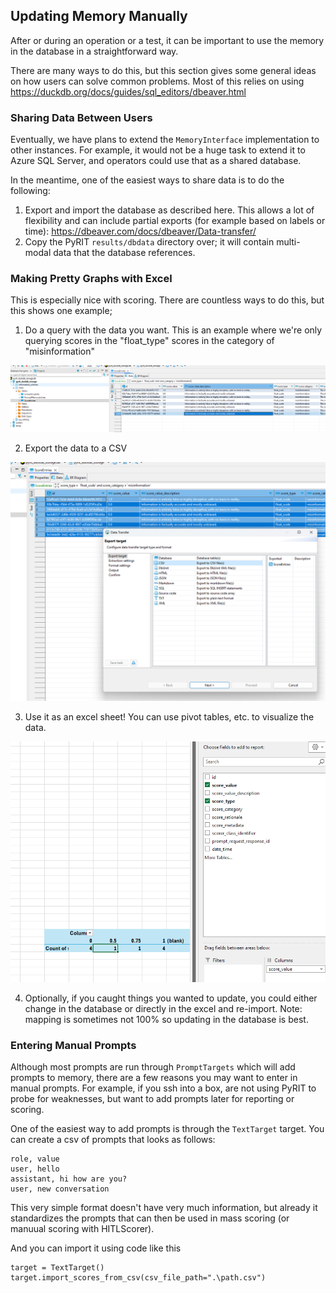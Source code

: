 ## Updating Memory Manually


After or during an operation or a test, it can be important to use the memory in the database in a straightforward way.

There are many ways to do this, but this section gives some general ideas on how users can solve common problems. Most of this relies on using https://duckdb.org/docs/guides/sql_editors/dbeaver.html


### Sharing Data Between Users

Eventually, we have plans to extend the `MemoryInterface` implementation to other instances. For example, it would not be a huge task to extend it to Azure SQL Server, and operators could use that as a shared database.

In the meantime, one of the easiest ways to share data is to do the following:

1. Export and import the database as described here. This allows a lot of flexibility and can include partial exports (for example based on labels or time):  https://dbeaver.com/docs/dbeaver/Data-transfer/
2. Copy the PyRIT `results/dbdata` directory over; it will contain multi-modal data that the database references.

### Making Pretty Graphs with Excel

This is especially nice with scoring. There are countless ways to do this, but this shows one example;

1. Do a query with the data you want. This is an example where we're only querying scores in the "float_type" scores in the category of "misinformation"

![scoring_1.png](../../../assets/scoring_1.png)

2. Export the data to a CSV

![scoring_2.png](../../../assets/scoring_2_export.png)

3. Use it as an excel sheet! You can use pivot tables, etc. to visualize the data.

![scoring_2.png](../../../assets/scoring_3_pivot.png)

4. Optionally, if you caught things you wanted to update, you could either change in the database or directly in the excel and re-import. Note: mapping is sometimes not 100% so updating in the database is best.

### Entering Manual Prompts

Although most prompts are run through `PromptTargets` which will add prompts to memory, there are a few reasons you may want to enter in manual prompts. For example, if you ssh into a box, are not using PyRIT to probe for weaknesses, but want to add prompts later for reporting or scoring.

One of the easiest way to add prompts is through the `TextTarget` target. You can create a csv of prompts that looks as follows:

```
role, value
user, hello
assistant, hi how are you?
user, new conversation
```

This very simple format doesn't have very much information, but already it standardizes the prompts that can then be used in mass scoring (or manuual scoring with HITLScorer).

And you can import it using code like this

```
target = TextTarget()
target.import_scores_from_csv(csv_file_path=".\path.csv")
```
